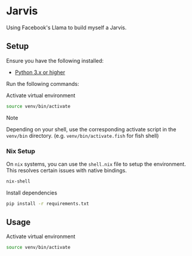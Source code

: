 # Jarvis

Using Facebook's Llama to build myself a Jarvis.

## Setup

Ensure you have the following installed:

- [Python 3.x or higher](https://www.python.org/downloads/)

Run the following commands:

Activate virtual environment

```bash
source venv/bin/activate
```

> [!NOTE]
> Depending on your shell, use the corresponding activate script in the `venv/bin` directory. (e.g. `venv/bin/activate.fish` for fish shell)

### Nix Setup

On `nix` systems, you can use the `shell.nix` file to setup the environment. This resolves certain issues with native bindings.

```bash
nix-shell
```

Install dependencies

```bash
pip install -r requirements.txt
```

## Usage

Activate virtual environment

```bash
source venv/bin/activate
```

